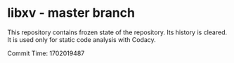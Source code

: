 # libxv - master branch

This repository contains frozen state of the repository.
Its history is cleared. It is used only for static code
analysis with Codacy.

Commit Time: 1702019487